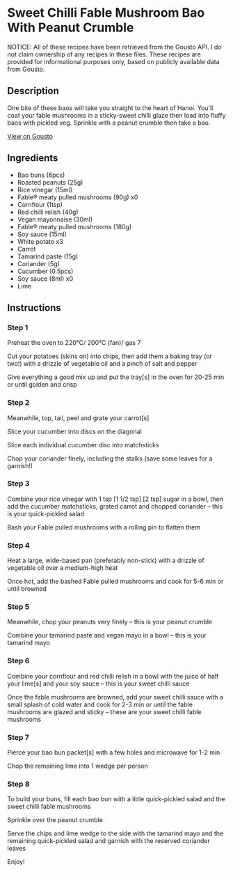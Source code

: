 # Sweet Chilli Fable Mushroom Bao With Peanut Crumble

NOTICE: All of these recipes have been retrieved from the Gousto API. I do not claim ownership of any recipes in these files. These recipes are provided for informational purposes only, based on publicly available data from Gousto.

## Description

One bite of these baos will take you straight to the heart of Hanoi. You’ll coat your fable mushrooms in a sticky-sweet chilli glaze then load into fluffy baos with pickled veg. Sprinkle with a peanut crumble then take a bao.

[View on Gousto](https://www.gousto.co.uk/recipes/cookbook/sweet-chilli-fable-bao-mushroom-with-peanut-crumble-tamarind-mayo)

## Ingredients

- Bao buns (6pcs)
- Roasted peanuts (25g)
- Rice vinegar (15ml)
- Fable® meaty pulled mushrooms (90g) x0
- Cornflour (1tsp)
- Red chilli relish (40g)
- Vegan mayonnaise (30ml)
- Fable® meaty pulled mushrooms (180g)
- Soy sauce (15ml)
- White potato x3
- Carrot
- Tamarind paste (15g)
- Coriander (5g)
- Cucumber (0.5pcs)
- Soy sauce (8ml) x0
- Lime

## Instructions


### Step 1

Preheat the oven to 220°C/ 200°C (fan)/ gas 7

Cut your potatoes (skins on) into chips, then add them a baking tray (or two!) with a drizzle of vegetable oil and a pinch of salt and pepper

Give everything a good mix up and put the tray[s] in the oven for 20-25 min or until golden and crisp


### Step 2

Meanwhile, top, tail, peel and grate your carrot[s]

Slice your cucumber into discs on the diagonal

Slice each individual cucumber disc into matchsticks

Chop your coriander finely, including the stalks (save some leaves for a garnish!)


### Step 3

Combine your rice vinegar with 1 tsp <span class="text-purple">[1 1/2 tsp] </span><span class="text-danger">[2 tsp]</span> sugar in a bowl, then add the cucumber matchsticks, grated carrot and chopped coriander – this is your quick-pickled salad

Bash your Fable pulled mushrooms with a rolling pin to flatten them


### Step 4

Heat a large, wide-based pan (preferably non-stick) with a drizzle of vegetable oil over a medium-high heat

Once hot, add the bashed Fable pulled mushrooms and cook for 5-6 min or until browned


### Step 5

Meanwhile, chop your peanuts very finely – this is your peanut crumble

Combine your tamarind paste and vegan mayo in a bowl – this is your tamarind mayo


### Step 6

Combine your cornflour and red chilli relish in a bowl with the juice of half your lime[s] and your soy sauce  – this is your sweet chilli sauce

Once the fable mushrooms are browned, add your sweet chilli sauce with a small splash of cold water and cook for 2-3 min or until the fable mushrooms are glazed and sticky – these are your sweet chilli fable mushrooms


### Step 7

Pierce your bao bun packet[s] with a few holes and microwave for 1-2 min

Chop the remaining lime into 1 wedge per person

### Step 8

To build your buns, fill each bao bun with a little quick-pickled salad and the sweet chilli fable mushrooms

Sprinkle over the peanut crumble

Serve the chips and lime wedge to the side with the tamarind mayo and the remaining quick-pickled salad and garnish with the reserved coriander leaves

Enjoy!


